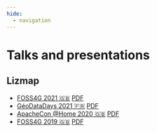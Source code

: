 ```yaml
---
hide:
  - navigation
---
```


# Talks and presentations

## Lizmap

* [FOSS4G 2021 🇬🇧](https://docs.3liz.org/presentations/2021-09-foss4g.html) [PDF](https://docs.3liz.org/presentations/pdf/FOSS4G-2021-Lizmap-Web-Client.pdf)
* [GéoDataDays 2021 🇫🇷](https://docs.3liz.org/presentations/2021-09-geodatadays.html) [PDF](https://docs.3liz.org/presentations/pdf/GéoDataDays-2021-Lizmap-Web-Client.pdf)
* [ApacheCon @Home 2020 🇬🇧](https://docs.3liz.org/presentations/2020-09-apachecon.html) [PDF](https://docs.3liz.org/presentations/pdf/ApacheCon-@Home-2020-Lizmap-Web-Client.pdf)
* [FOSS4G 2019 🇬🇧](https://docs.3liz.org/presentations/2019-08-foss4g.html) [PDF](https://docs.3liz.org/presentations/pdf/pdf/FOSS4G-2019-Lizmap-Web-Client.pdf)

